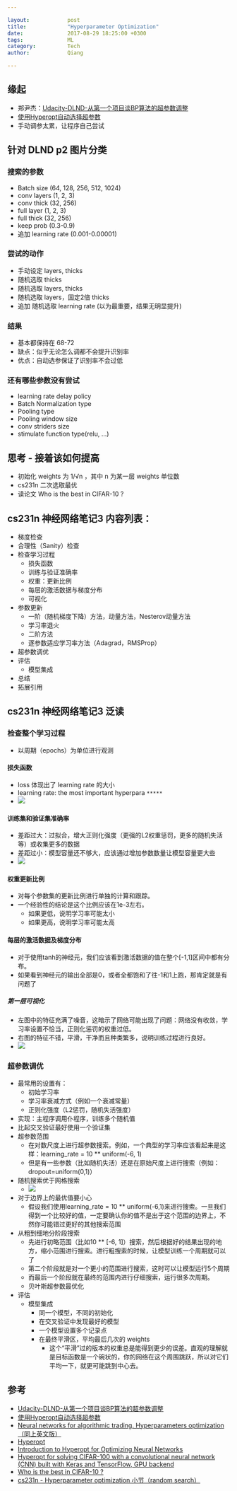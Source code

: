 ```yaml
---

layout:            post  
title:             "Hyperparameter Optimization"  
date:              2017-08-29 18:25:00 +0300  
tags:              ML
category:          Tech  
author:            Qiang  

---
```


## 缘起
- 郑尹杰：[Udacity-DLND-从第一个项目谈BP算法的超参数调整](https://zhuanlan.zhihu.com/p/28847218
)
- [使用Hyperopt自动选择超参数](https://mp.weixin.qq.com/s/-n-5Cp_hgkvdmsHGWEIpWw)
- 手动调参太累，让程序自己尝试



## 针对 DLND p2 图片分类

### 搜索的参数
- Batch size (64, 128, 256, 512, 1024)
- conv layers (1, 2, 3)
- conv thick (32, 256)
- full layer (1, 2, 3)
- full thick (32, 256)
- keep prob (0.3-0.9)
- 追加 learning rate (0.001-0.00001)

### 尝试的动作
- 手动设定 layers, thicks
- 随机选取 thicks
- 随机选取 layers, thicks
- 随机选取 layers，固定2倍 thicks
- 追加 随机选取 learning rate (以为最重要，结果无明显提升)

### 结果
- 基本都保持在 68-72
- 缺点：似乎无论怎么调都不会提升识别率
- 优点：自动选参保证了识别率不会过低

### 还有哪些参数没有尝试
- learning rate delay policy
- Batch Normalization type
- Pooling type
- Pooling window size
- conv striders size
- stimulate function type(relu, ...)



## 思考 - 接着该如何提高
- 初始化 weights 为 1/√n ，其中 n 为某一层 weights 单位数 
- cs231n 二次选取最优
- 读论文 Who is the best in CIFAR-10 ?



## cs231n 神经网络笔记3 内容列表：
- 梯度检查
- 合理性（Sanity）检查
- 检查学习过程
    - 损失函数
    - 训练与验证准确率
    - 权重：更新比例
    - 每层的激活数据与梯度分布
    - 可视化
- 参数更新
    - 一阶（随机梯度下降）方法，动量方法，Nesterov动量方法
    - 学习率退火
    - 二阶方法
    - 逐参数适应学习率方法（Adagrad，RMSProp）
- 超参数调优
- 评估
    - 模型集成
- 总结
- 拓展引用



## cs231n 神经网络笔记3 泛读

### 检查整个学习过程
- 以周期（epochs）为单位进行观测

#### 损失函数
- loss 体现出了 learning rate 的大小
- learning rate: the most important hyperpara `*****`
- ![](http://ac-kYXueNLw.clouddn.com/93bc7d1fbda69991.png)

#### 训练集和验证集准确率
- 差距过大：过拟合，增大正则化强度（更强的L2权重惩罚，更多的随机失活等）或收集更多的数据
- 差距过小：模型容量还不够大，应该通过增加参数数量让模型容量更大些
- ![](http://ac-kYXueNLw.clouddn.com/70146773a1dddb96.jpg)

#### 权重更新比例
- 对每个参数集的更新比例进行单独的计算和跟踪。
- 一个经验性的结论是这个比例应该在1e-3左右。
  - 如果更低，说明学习率可能太小
  - 如果更高，说明学习率可能太高

#### 每层的激活数据及梯度分布
- 对于使用tanh的神经元，我们应该看到激活数据的值在整个[-1,1]区间中都有分布。
- 如果看到神经元的输出全部是0，或者全都饱和了往-1和1上跑，那肯定就是有问题了

##### 第一层可视化
- 左图中的特征充满了噪音，这暗示了网络可能出现了问题：网络没有收敛，学习率设置不恰当，正则化惩罚的权重过低。
- 右图的特征不错，平滑，干净而且种类繁多，说明训练过程进行良好。
- ![](http://ac-kYXueNLw.clouddn.com/5a010d1fd053101f.png)

### 超参数调优
- 最常用的设置有：
    - 初始学习率
    - 学习率衰减方式（例如一个衰减常量）
    - 正则化强度（L2惩罚，随机失活强度）
- 实现：主程序调用仆程序，训练多个随机值
- 比起交叉验证最好使用一个验证集
- 超参数范围
    - 在对数尺度上进行超参数搜索。例如，一个典型的学习率应该看起来是这样：learning_rate = 10 ** uniform(-6, 1)
    - 但是有一些参数（比如随机失活）还是在原始尺度上进行搜索（例如：dropout=uniform(0,1)）
- 随机搜索优于网格搜索
    - ![](http://ac-kYXueNLw.clouddn.com/233053800c3158ad.png)
- 对于边界上的最优值要小心
    - 假设我们使用learning_rate = 10 ** uniform(-6,1)来进行搜索。一旦我们得到一个比较好的值，一定要确认你的值不是出于这个范围的边界上，不然你可能错过更好的其他搜索范围
- 从粗到细地分阶段搜索
    - 先进行初略范围（比如10 ** [-6, 1]）搜索，然后根据好的结果出现的地方，缩小范围进行搜索。进行粗搜索的时候，让模型训练一个周期就可以了
    - 第二个阶段就是对一个更小的范围进行搜索，这时可以让模型运行5个周期
    - 而最后一个阶段就在最终的范围内进行仔细搜索，运行很多次周期。
    - 贝叶斯超参数最优化
- 评估
    - 模型集成
        - 同一个模型，不同的初始化
        - 在交叉验证中发现最好的模型
        - 一个模型设置多个记录点
        - 在最终平滑区，平均最后几次的 weights
            - 这个“平滑”过的版本的权重总是能得到更少的误差。直观的理解就是目标函数是一个碗状的，你的网络在这个周围跳跃，所以对它们平均一下，就更可能跳到中心去。





## 参考
- [Udacity-DLND-从第一个项目谈BP算法的超参数调整](https://zhuanlan.zhihu.com/p/28847218
)
- [使用Hyperopt自动选择超参数](https://mp.weixin.qq.com/s/-n-5Cp_hgkvdmsHGWEIpWw)
- [Neural networks for algorithmic trading. Hyperparameters optimization（同上英文版）](https://medium.com/@alexrachnog/neural-networks-for-algorithmic-trading-hyperparameters-optimization-cb2b4a29b8ee)
- [Hyperopt](https://github.com/hyperopt/hyperopt/wiki/FMin)
- [Introduction to Hyperopt for Optimizing Neural Networks](https://github.com/Vooban/Hyperopt-Keras-CNN-CIFAR-100/blob/master/IntroductionToHyperopt.ipynb)
- [Hyperopt for solving CIFAR-100 with a convolutional neural network (CNN) built with Keras and TensorFlow, GPU backend]( https://github.com/Vooban/Hyperopt-Keras-CNN-CIFAR-100)
- [Who is the best in CIFAR-10 ?](http://rodrigob.github.io/are_we_there_yet/build/classification_datasets_results.html#43494641522d3130)
- [cs231n - Hyperparameter optimization 小节（random search）](http://cs231n.github.io/neural-networks-3/)
